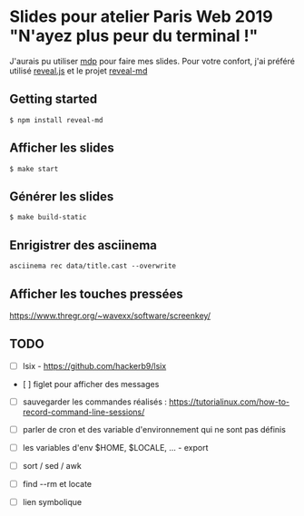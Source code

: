 # Slides pour atelier Paris Web 2019 "N'ayez plus peur du terminal !"

J'aurais pu utiliser [mdp](https://github.com/visit1985/mdp) pour faire mes slides. Pour votre confort, j'ai préféré utilisé [reveal.js](https://revealjs.com/) et le projet [reveal-md](https://github.com/webpro/reveal-md)

Getting started
---

```
$ npm install reveal-md
```

Afficher les slides
---

```
$ make start
```

Générer les slides
---

```
$ make build-static
``` 


Enrigistrer des asciinema
---

```shell script
asciinema rec data/title.cast --overwrite
```

Afficher les touches pressées
---

https://www.thregr.org/~wavexx/software/screenkey/


TODO
---

- [ ] lsix - https://github.com/hackerb9/lsix
- [ ] figlet pour afficher des messages
- [ ] sauvegarder les commandes réalisés : https://tutorialinux.com/how-to-record-command-line-sessions/
- [ ] parler de cron et des variable d'environnement qui ne sont pas définis
- [ ] les variables d'env $HOME, $LOCALE, ... - export
- [ ] sort / sed / awk
- [ ] find --rm et locate
- [ ] lien symbolique

